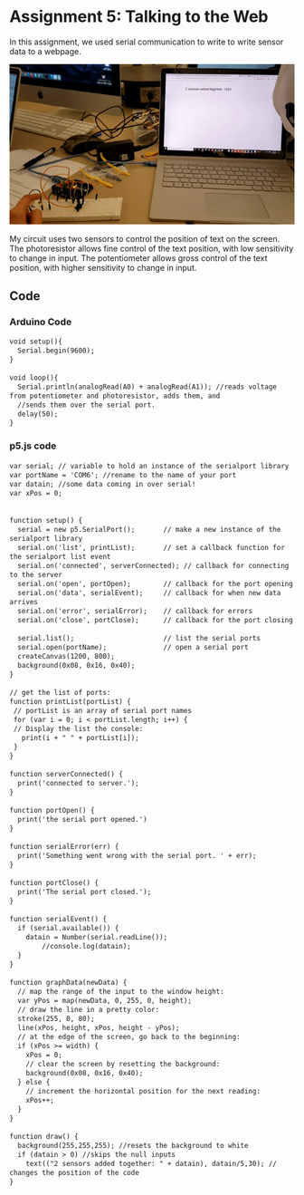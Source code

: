 # Assignment 5: Talking to the Web

In this assignment, we used serial communication to write to write sensor data to a webpage.

![Image](2sensor.gif)

My circuit uses two sensors to control the position of text on the screen. The photoresistor allows fine control of the text position, with low sensitivity to change in input. The potentiometer allows gross control of the text position, with higher sensitivity to change in input.

## Code

### Arduino Code 

```
void setup(){
  Serial.begin(9600);
}

void loop(){
  Serial.println(analogRead(A0) + analogRead(A1)); //reads voltage from potentiometer and photoresistor, adds them, and 
  //sends them over the serial port.
  delay(50); 
}

```

### p5.js code

```
var serial; // variable to hold an instance of the serialport library
var portName = 'COM6'; //rename to the name of your port
var datain; //some data coming in over serial!
var xPos = 0;


function setup() {
  serial = new p5.SerialPort();       // make a new instance of the serialport library
  serial.on('list', printList);       // set a callback function for the serialport list event
  serial.on('connected', serverConnected); // callback for connecting to the server
  serial.on('open', portOpen);        // callback for the port opening
  serial.on('data', serialEvent);     // callback for when new data arrives
  serial.on('error', serialError);    // callback for errors
  serial.on('close', portClose);      // callback for the port closing
 
  serial.list();                      // list the serial ports
  serial.open(portName);              // open a serial port
  createCanvas(1200, 800);
  background(0x08, 0x16, 0x40);
}
 
// get the list of ports:
function printList(portList) {
 // portList is an array of serial port names
 for (var i = 0; i < portList.length; i++) {
 // Display the list the console:
   print(i + " " + portList[i]);
 }
}

function serverConnected() {
  print('connected to server.');
}
 
function portOpen() {
  print('the serial port opened.')
}
 
function serialError(err) {
  print('Something went wrong with the serial port. ' + err);
}
 
function portClose() {
  print('The serial port closed.');
}

function serialEvent() {
  if (serial.available()) {
  	datain = Number(serial.readLine());
        //console.log(datain);
  } 
}

function graphData(newData) {
  // map the range of the input to the window height:
  var yPos = map(newData, 0, 255, 0, height);
  // draw the line in a pretty color:
  stroke(255, 0, 80);
  line(xPos, height, xPos, height - yPos);
  // at the edge of the screen, go back to the beginning:
  if (xPos >= width) {
    xPos = 0;
    // clear the screen by resetting the background:
    background(0x08, 0x16, 0x40);
  } else {
    // increment the horizontal position for the next reading:
    xPos++;
  }
}

function draw() {
  background(255,255,255); //resets the background to white
  if (datain > 0) //skips the null inputs
	text(("2 sensors added together: " + datain), datain/5,30); // changes the position of the code
}

```
